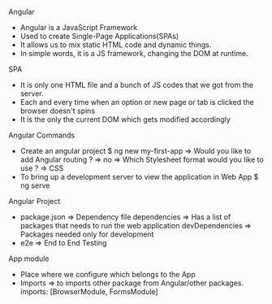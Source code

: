 Angular
-   Angular is a JavaScript Framework
-   Used to create Single-Page Applications(SPAs)
-   It allows us to mix static HTML code and dynamic things.
-   In simple words, it is a JS framework, changing the DOM at runtime.

SPA 
-   It is only one HTML file and a bunch of JS codes that we got from the server.
-   Each and every time when an option or new page or tab is clicked the browser doesn't spins
-   It is the only the current DOM which gets modified accordingly

Angular Commands

*   Create an angular project
    $ ng new my-first-app
    => Would you like to add Angular routing ? => no
    => Which Stylesheet format would you like to use ? => CSS
*   To bring up a development server to view the application in Web App
    $ ng serve

Angular Project
-   package.json => Dependency file
    dependencies => Has a list of packages that needs to run the web application
    devDependencies => Packages needed only for development
-   e2e => End to End Testing

App module
-   Place where we configure which belongs to the App
-   Imports => to imports other package from Angular/other packages.
    imports: [BrowserModule, FormsModule]
